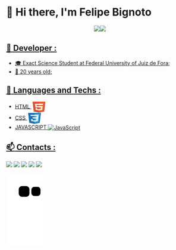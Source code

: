 # 👋 Hi there, I'm Felipe Bignoto  

<div align="center">
  <a href="https://github.com/felipebignoto">
  <img height="180em" src="https://github-readme-stats.vercel.app/api?username=felipebignoto&show_icons=true&theme=dracula&include_all_commits=true&count_private=true"/><img height="180em" src="https://github-readme-stats.vercel.app/api/top-langs/?username=felipebignoto&layout=compact&langs_count=7&theme=dracula"/>
</div>

## :dart: Developer :
  
- :mortar_board: Exact Science Student at Federal University of Juiz de Fora;
- :cake: 20 years old;

 

## :wrench: Languages and Techs :

<div style="display: inline_block">
  
 <ul>
  <li>HTML <img align="center" alt="HTML" height="30" width="40" src="https://raw.githubusercontent.com/devicons/devicon/master/icons/html5/html5-original.svg"></li>
  <li>CSS <img align="center" alt="CSS" height="30" width="40" src="https://raw.githubusercontent.com/devicons/devicon/master/icons/css3/css3-original.svg"></li>
   <li>JAVASCRIPT <img align="center" alt="JavaScript" height="30" width="40" src="https://cdn.jsdelivr.net/gh/devicons/devicon/icons/javascript/javascript-original.svg"></li>
</ul>
  
</div>

## :mailbox: Contacts :	
 
<div> 
  <a href="https://felipebignoto.netlify.app/" target="_blank"><img src="https://img.shields.io/badge/website-000000?style=for-the-badge&logo=About.me&logoColor=white" target="_blank"></a>
  <a href="https://www.instagram.com/felipe_bignoto/" target="_blank"><img src="https://img.shields.io/badge/-Instagram-%23E4405F?style=for-the-badge&logo=instagram&logoColor=white" target="_blank"></a>
  <a href = "mailto:felipebignoto@gmail.com"><img src="https://img.shields.io/badge/-Gmail-%23333?style=for-the-badge&logo=gmail&logoColor=white" target="_blank"></a>
  <a href="https://www.linkedin.com/in/felipe-bignoto-palacio" target="_blank"><img src="https://img.shields.io/badge/-LinkedIn-%230077B5?style=for-the-badge&logo=linkedin&logoColor=white" target="_blank"></a> 
  <a href = "https://wa.me/5532991689844"><img src="https://img.shields.io/badge/WhatsApp-25D366?style=for-the-badge&logo=whatsapp&logoColor=white" target="_blank"></a>
</div> 


![Snake animation](https://github.com/felipebignoto/felipebignoto/blob/output/github-contribution-grid-snake.svg)
